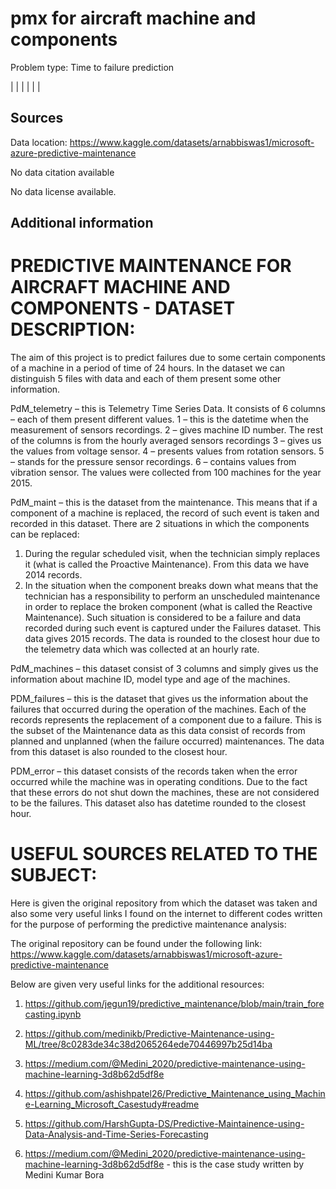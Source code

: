 # pmx for aircraft machine and components

Problem type: Time to failure prediction

|  |
|  |
|  |
## Sources

Data location: https://www.kaggle.com/datasets/arnabbiswas1/microsoft-azure-predictive-maintenance

No data citation available

No data license available.

## Additional information
# PREDICTIVE MAINTENANCE FOR AIRCRAFT MACHINE AND COMPONENTS - DATASET DESCRIPTION:

The aim of this project is to predict failures due to some certain components of a machine in a period of time of 24 hours.
In the dataset we can distinguish 5 files with data and each of them present some other information.

PdM_telemetry – this is Telemetry Time Series Data. It consists of 6 columns – each of them present different values.
1 – this is the datetime when the measurement of sensors recordings.
2 – gives machine ID number.
The rest of the columns is from the hourly averaged sensors recordings 
3 – gives us the values from voltage sensor.
4 – presents values from rotation sensors.
5 – stands for the pressure sensor recordings.
6 – contains values from vibration sensor.
The values were collected from 100 machines for the year 2015.


PdM_maint – this is the dataset from the maintenance. This means that if a component of a machine is replaced, the record of such event is taken and recorded in this dataset.
There are 2 situations in which the components can be replaced:
1.	During the regular scheduled visit, when the technician simply replaces it (what is called the Proactive Maintenance). From this data we have 2014 records.
2.	In the situation when the component breaks down what means that the technician has a responsibility to perform an unscheduled maintenance in order to replace the broken component (what is called the Reactive Maintenance). Such situation is considered to be a failure and data recorded during such event is captured under the Failures dataset. This data gives 2015 records.
The data is rounded to the closest hour due to the telemetry data which was collected at an hourly rate.

PdM_machines – this dataset consist of 3 columns and  simply gives us the information about machine ID, model type and age of the machines.

PDM_failures – this is the dataset that gives us the information about the failures that occurred during the operation of the machines. Each of the records represents the replacement of a component due to a failure. This is the subset of the Maintenance data as this data consist of records from planned and unplanned (when the failure occurred) maintenances.
The data from this dataset is also rounded to the closest hour.


PDM_error – this dataset consists of the records taken when the error occurred while the machine was in operating conditions. Due to the fact that these errors do not shut down the machines, these are not considered to be the failures. 
This dataset also has datetime rounded to the closest hour.

# USEFUL SOURCES RELATED TO THE SUBJECT:

Here is given the original repository from which the dataset was taken and also some very useful links I found on the internet to different codes written for the purpose of performing the predictive maintenance analysis:


The original repository can be found under the following link:
https://www.kaggle.com/datasets/arnabbiswas1/microsoft-azure-predictive-maintenance


Below are given very useful links for the additional resources:

1) https://github.com/jegun19/predictive_maintenance/blob/main/train_forecasting.ipynb

2) https://github.com/medinikb/Predictive-Maintenance-using-ML/tree/8c0283de34c38d2065264ede70446997b25d14ba

3) https://medium.com/@Medini_2020/predictive-maintenance-using-machine-learning-3d8b62d5df8e

4) https://github.com/ashishpatel26/Predictive_Maintenance_using_Machine-Learning_Microsoft_Casestudy#readme

5) https://github.com/HarshGupta-DS/Predictive-Maintainence-using-Data-Analysis-and-Time-Series-Forecasting

6) https://medium.com/@Medini_2020/predictive-maintenance-using-machine-learning-3d8b62d5df8e - this is the case study written by Medini Kumar Bora
